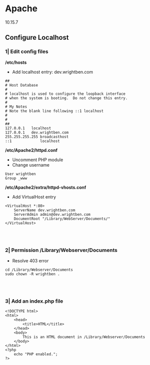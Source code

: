 # Apache

10.15.7

## Configure Localhost

### 1| Edit config files

**/etc/hosts**
- Add localhost entry: dev.wrightben.com
```
##
# Host Database
#
# localhost is used to configure the loopback interface
# when the system is booting.  Do not change this entry.
#
# My Notes
# Note the blank line following ::1 localhost
#
#
##
127.0.0.1	localhost
127.0.0.1	dev.wrightben.com
255.255.255.255	broadcasthost
::1             localhost

```

**/etc/Apache2/httpd.conf**

- Uncomment PHP module
- Change username
```
User wrightben
Group _www
```


**/etc/Apache2/extra/httpd-vhosts.conf**
- Add VirtualHost entry
```
<VirtualHost *:80>
    ServerName dev.wrightben.com
    ServerAdmin admin@dev.wrightben.com
    DocumentRoot "/Library/WebServer/Documents/"
</VirtualHost>
```


<br /><br />
### 2| Permission /Library/Webserver/Documents
- Resolve 403 error
```
cd /Library/Webserver/Documents
sudo chown -R wrightben .
```


<br /><br />
### 3| Add an index.php file
```
<!DOCTYPE html>
<html>
	<head>
		<title>HTML</title>
	</head>
	<body>
		This is an HTML document in /Library/Webserver/Documents
	</body>
</html>
<?php
	echo "PHP enabled.";
?>
```